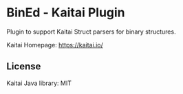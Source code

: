 BinEd - Kaitai Plugin
=====================

Plugin to support Kaitai Struct parsers for binary structures.

Kaitai Homepage: https://kaitai.io/  

License
-------

Kaitai Java library: MIT

